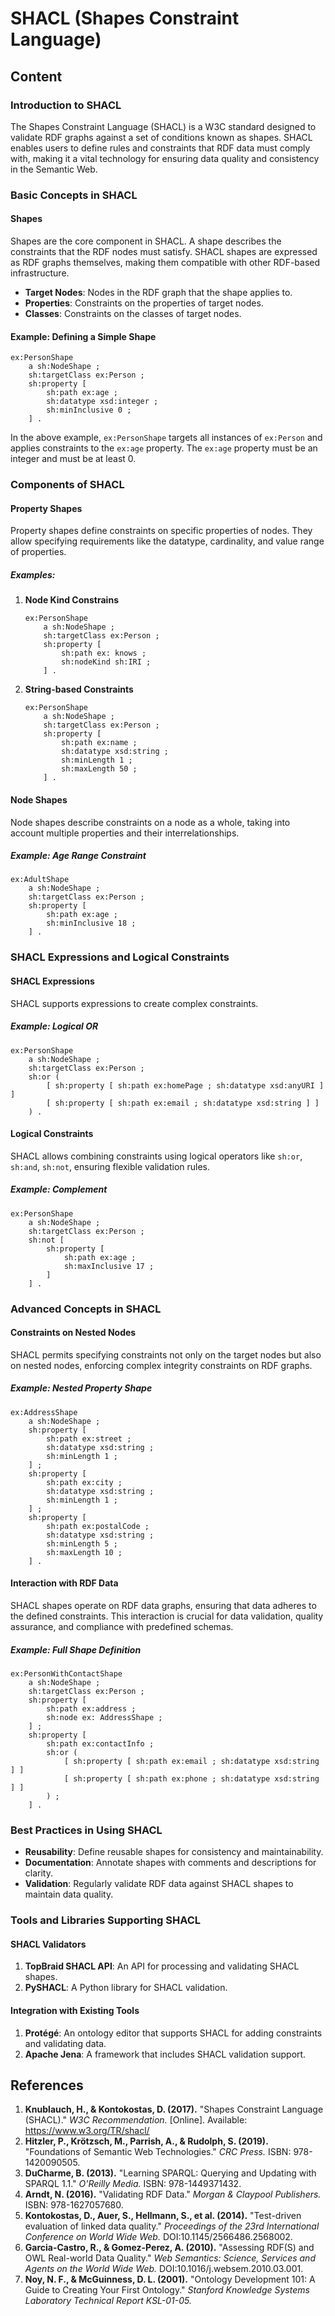 # SHACL (Shapes Constraint Language)

## Content

### Introduction to SHACL

The Shapes Constraint Language (SHACL) is a W3C standard designed to validate RDF graphs against a set of conditions known as shapes. SHACL enables users to define rules and constraints that RDF data must comply with, making it a vital technology for ensuring data quality and consistency in the Semantic Web.

### Basic Concepts in SHACL

#### Shapes

Shapes are the core component in SHACL. A shape describes the constraints that the RDF nodes must satisfy. SHACL shapes are expressed as RDF graphs themselves, making them compatible with other RDF-based infrastructure.

- **Target Nodes**: Nodes in the RDF graph that the shape applies to.
- **Properties**: Constraints on the properties of target nodes.
- **Classes**: Constraints on the classes of target nodes.

#### Example: Defining a Simple Shape

```turtle
ex:PersonShape
    a sh:NodeShape ;
    sh:targetClass ex:Person ;
    sh:property [
        sh:path ex:age ;
        sh:datatype xsd:integer ;
        sh:minInclusive 0 ;
    ] .
```

In the above example, `ex:PersonShape` targets all instances of `ex:Person` and applies constraints to the `ex:age` property. The `ex:age` property must be an integer and must be at least 0.

### Components of SHACL

#### Property Shapes

Property shapes define constraints on specific properties of nodes. They allow specifying requirements like the datatype, cardinality, and value range of properties.

##### Examples:

1. **Node Kind Constrains**

   ```turtle
   ex:PersonShape
       a sh:NodeShape ;
       sh:targetClass ex:Person ;
       sh:property [
           sh:path ex: knows ;
           sh:nodeKind sh:IRI ;
       ] .
   ```

2. **String-based Constraints**
   ```turtle
   ex:PersonShape
       a sh:NodeShape ;
       sh:targetClass ex:Person ;
       sh:property [
           sh:path ex:name ;
           sh:datatype xsd:string ;
           sh:minLength 1 ;
           sh:maxLength 50 ;
       ] .
   ```

#### Node Shapes

Node shapes describe constraints on a node as a whole, taking into account multiple properties and their interrelationships.

##### Example: Age Range Constraint

```turtle
ex:AdultShape
    a sh:NodeShape ;
    sh:targetClass ex:Person ;
    sh:property [
        sh:path ex:age ;
        sh:minInclusive 18 ;
    ] .
```

### SHACL Expressions and Logical Constraints

#### SHACL Expressions

SHACL supports expressions to create complex constraints.

##### Example: Logical OR

```turtle
ex:PersonShape
    a sh:NodeShape ;
    sh:targetClass ex:Person ;
    sh:or (
        [ sh:property [ sh:path ex:homePage ; sh:datatype xsd:anyURI ] ]
        [ sh:property [ sh:path ex:email ; sh:datatype xsd:string ] ]
    ) .
```

#### Logical Constraints

SHACL allows combining constraints using logical operators like `sh:or`, `sh:and`, `sh:not`, ensuring flexible validation rules.

##### Example: Complement

```turtle
ex:PersonShape
    a sh:NodeShape ;
    sh:targetClass ex:Person ;
    sh:not [
        sh:property [
            sh:path ex:age ;
            sh:maxInclusive 17 ;
        ]
    ] .
```

### Advanced Concepts in SHACL

#### Constraints on Nested Nodes

SHACL permits specifying constraints not only on the target nodes but also on nested nodes, enforcing complex integrity constraints on RDF graphs.

##### Example: Nested Property Shape

```turtle
ex:AddressShape
    a sh:NodeShape ;
    sh:property [
        sh:path ex:street ;
        sh:datatype xsd:string ;
        sh:minLength 1 ;
    ] ;
    sh:property [
        sh:path ex:city ;
        sh:datatype xsd:string ;
        sh:minLength 1 ;
    ] ;
    sh:property [
        sh:path ex:postalCode ;
        sh:datatype xsd:string ;
        sh:minLength 5 ;
        sh:maxLength 10 ;
    ] .
```

#### Interaction with RDF Data

SHACL shapes operate on RDF data graphs, ensuring that data adheres to the defined constraints. This interaction is crucial for data validation, quality assurance, and compliance with predefined schemas.

##### Example: Full Shape Definition

```turtle
ex:PersonWithContactShape
    a sh:NodeShape ;
    sh:targetClass ex:Person ;
    sh:property [
        sh:path ex:address ;
        sh:node ex: AddressShape ;
    ] ;
    sh:property [
        sh:path ex:contactInfo ;
        sh:or (
            [ sh:property [ sh:path ex:email ; sh:datatype xsd:string ] ]
            [ sh:property [ sh:path ex:phone ; sh:datatype xsd:string ] ]
        ) ;
    ] .
```

### Best Practices in Using SHACL

- **Reusability**: Define reusable shapes for consistency and maintainability.
- **Documentation**: Annotate shapes with comments and descriptions for clarity.
- **Validation**: Regularly validate RDF data against SHACL shapes to maintain data quality.

### Tools and Libraries Supporting SHACL

#### SHACL Validators

1. **TopBraid SHACL API**: An API for processing and validating SHACL shapes.
2. **PySHACL**: A Python library for SHACL validation.

#### Integration with Existing Tools

1. **Protégé**: An ontology editor that supports SHACL for adding constraints and validating data.
2. **Apache Jena**: A framework that includes SHACL validation support.

## References

1. **Knublauch, H., & Kontokostas, D. (2017).** "Shapes Constraint Language (SHACL)." _W3C Recommendation._ [Online]. Available: https://www.w3.org/TR/shacl/
2. **Hitzler, P., Krötzsch, M., Parrish, A., & Rudolph, S. (2019).** "Foundations of Semantic Web Technologies." _CRC Press._ ISBN: 978-1420090505.
3. **DuCharme, B. (2013).** "Learning SPARQL: Querying and Updating with SPARQL 1.1." _O'Reilly Media._ ISBN: 978-1449371432.
4. **Arndt, N. (2016).** "Validating RDF Data." _Morgan & Claypool Publishers._ ISBN: 978-1627057680.
5. **Kontokostas, D., Auer, S., Hellmann, S., et al. (2014).** "Test-driven evaluation of linked data quality." _Proceedings of the 23rd International Conference on World Wide Web._ DOI:10.1145/2566486.2568002.
6. **Garcia-Castro, R., & Gomez-Perez, A. (2010).** "Assessing RDF(S) and OWL Real-world Data Quality." _Web Semantics: Science, Services and Agents on the World Wide Web._ DOI:10.1016/j.websem.2010.03.001.
7. **Noy, N. F., & McGuinness, D. L. (2001).** "Ontology Development 101: A Guide to Creating Your First Ontology." _Stanford Knowledge Systems Laboratory Technical Report KSL-01-05._
